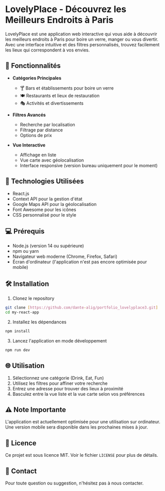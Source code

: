 # LovelyPlace - Découvrez les Meilleurs Endroits à Paris

LovelyPlace est une application web interactive qui vous aide à découvrir les meilleurs endroits à Paris pour boire un verre, manger ou vous divertir. Avec une interface intuitive et des filtres personnalisés, trouvez facilement les lieux qui correspondent à vos envies.

## 🌟 Fonctionnalités

- **Catégories Principales**

  - 🍸 Bars et établissements pour boire un verre
  - 🍽️ Restaurants et lieux de restauration
  - 🎭 Activités et divertissements

- **Filtres Avancés**

  - Recherche par localisation
  - Filtrage par distance
  - Options de prix

- **Vue Interactive**
  - Affichage en liste
  - Vue carte avec géolocalisation
  - Interface responsive (version bureau uniquement pour le moment)

## 🚀 Technologies Utilisées

- React.js
- Context API pour la gestion d'état
- Google Maps API pour la géolocalisation
- Font Awesome pour les icônes
- CSS personnalisé pour le style

## 💻 Prérequis

- Node.js (version 14 ou supérieure)
- npm ou yarn
- Navigateur web moderne (Chrome, Firefox, Safari)
- Écran d'ordinateur (l'application n'est pas encore optimisée pour mobile)

## 🛠️ Installation

1. Clonez le repository

```bash
git clone [https://github.com/dante-alig/portfolio_lovelyplace3.git]
cd my-react-app
```

2. Installez les dépendances

```bash
npm install
```

3. Lancez l'application en mode développement

```bash
npm run dev
```

## 🌐 Utilisation

1. Sélectionnez une catégorie (Drink, Eat, Fun)
2. Utilisez les filtres pour affiner votre recherche
3. Entrez une adresse pour trouver des lieux à proximité
4. Basculez entre la vue liste et la vue carte selon vos préférences

## ⚠️ Note Importante

L'application est actuellement optimisée pour une utilisation sur ordinateur. Une version mobile sera disponible dans les prochaines mises à jour.

## 📝 Licence

Ce projet est sous licence MIT. Voir le fichier `LICENSE` pour plus de détails.

## 👥 Contact

Pour toute question ou suggestion, n'hésitez pas à nous contacter.
